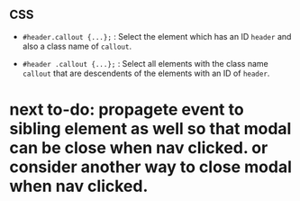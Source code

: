 ## CSS

- `#header.callout {...};` : Select the element which has an ID `header` and also a class name of `callout`.

- `#header .callout {...};` : Select all elements with the class name `callout` that are descendents of the elements with an ID of `header`.

# next to-do: propagete event to sibling element as well so that modal can be close when nav clicked. or consider another way to close modal when nav clicked.
